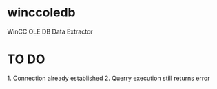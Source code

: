 # winccoledb
WinCC OLE DB Data Extractor

<h1>TO DO</h1>
1. Connection already established
2. Querry execution still returns error
